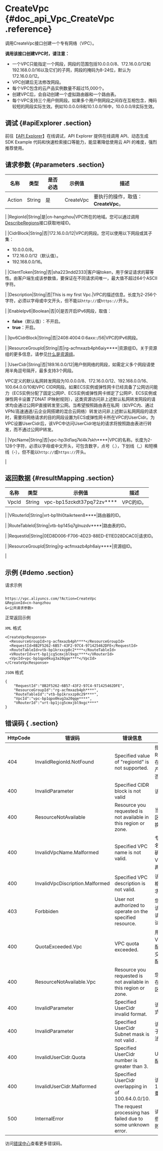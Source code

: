 # CreateVpc {#doc_api_Vpc_CreateVpc .reference}

调用CreateVpc接口创建一个专有网络（VPC）。

**调用该接口创建VPC时，请注意：**

-   一个VPC只能指定一个网段，网段的范围包括10.0.0.0/8、172.16.0.0/12和192.168.0.0/16以及它们的子网，网段的掩码为8-24位，默认为172.16.0.0/12。
-   VPC创建后无法修改网段。
-   每个VPC包含的云产品实例数量不超过15,000个。
-   创建VPC后，会自动创建一个虚拟路由器和一个路由表。
-   每个VPC支持三个用户侧网段。如果多个用户侧网段之间存在互相包含，掩码较短的网段实际生效。例如10.0.0.0/8和10.1.0.0/16中，10.0.0.0/8实际生效。

## 调试 {#apiExplorer .section}

前往【[API Explorer](https://api.aliyun.com/#product=Vpc&api=CreateVpc)】在线调试，API Explorer 提供在线调用 API、动态生成 SDK Example 代码和快速检索接口等能力，能显著降低使用云 API 的难度，强烈推荐使用。

## 请求参数 {#parameters .section}

|名称|类型|是否必选|示例值|描述|
|--|--|----|---|--|
|Action|String|是|CreateVpc|要执行的操作，取值：**CreateVpc**。

 |
|RegionId|String|是|cn-hangzhou|VPC所在的地域。您可以通过调用[DescribeRegions](~~36063~~)接口获取地域ID。

 |
|CidrBlock|String|否|172.16.0.0/12|VPC的网段。您可以使用以下网段或其子集：

 -   10.0.0.0/8。
-   172.16.0.0/12（默认值）。
-   192.168.0.0/16。

 |
|ClientToken|String|否|sha223ndd2333|客户端token，用于保证请求的幂等性。由客户端生成该参数值，要保证在不同请求间唯一，最大值不超过64个ASCII字符。

 |
|Description|String|否|This is my first Vpc.|VPC的描述信息。长度为2-256个字符，必须以字母或中文开头，但不能以`http://`或`https://`开头。

 |
|EnableIpv6|Boolean|否|0|是否开启IPv6网段，取值：

 -   **false**（默认值）：不开启。
-   **true**：开启。

 |
|Ipv6CidrBlock|String|否|2408:4004:0:6axx::/56|VPC的IPv6网段。

 |
|ResourceGroupId|String|否|rg-acfmxazb4ph6aiy\*\*\*\*|资源组ID。关于资源组的更多信息，请参见[什么是资源组](~~94475~~)。

 |
|UserCidr|String|否|189.16.0.0/12|用户侧网络的网段，如需定义多个网段请使用半角逗号隔开，最多支持3个网段。

 VPC定义的默认私网转发网段为10.0.0.0/8、172.16.0.0/12、192.168.0.0/16、100.64.0.0/10和VPC CIDR网段。如果ECS实例或弹性网卡已经具备了公网访问能力（ECS实例分配了固定公网IP、ECS实例或弹性网卡绑定了公网IP、ECS实例或弹性网卡设置了DNAT IP映射规则），这类资源访问非上述默认私网转发网段的请求均会通过公网IP直接转发至公网。当希望按照路由表在私网（如VPC内、通过VPN/高速通道/云企业网搭建的混合云网络）转发访问非上述默认私网网段的请求时，需要将网络请求的目的网段设置为ECS或弹性网卡所在VPC的UserCidr。为VPC设置UserCidr后，该VPC中访问UserCidr地址的请求将按照路由表进行转发，而不通过公网IP转发。

 |
|VpcName|String|否|vpc-hp3ld1aq7kl4k7skh\*\*\*\*|VPC的名称。长度为2-128个字符，必须以字母或中文开头，可包含数字，点号（.），下划线（\_）和短横线（-），但不能以`http://`或`https://`开头。

 |

## 返回数据 {#resultMapping .section}

|名称|类型|示例值|描述|
|--|--|---|--|
|VpcId|String|vpc-bp15zckdt37pq72zv\*\*\*\*|VPC的ID。

 |
|VRouterId|String|vrt-bp1lhl0taikrteen8\*\*\*\*|路由器的ID。

 |
|RouteTableId|String|vtb-bp145q7glnuzdv\*\*\*\*|路由表的ID。

 |
|RequestId|String|0ED8D006-F706-4D23-88ED-E11ED28DCAC0|请求ID。

 |
|ResourceGroupId|String|rg-acfmxazb4ph6aiy\*\*\*\*|资源组ID。

 |

## 示例 {#demo .section}

请求示例

``` {#request_demo}

https://vpc.aliyuncs.com/?Action=CreateVpc
&RegionId=cn-hangzhou
&<公共请求参数>

```

正常返回示例

`XML` 格式

``` {#xml_return_success_demo}
<CreateVpcResponse>
  <ResourceGroupId>rg-acfmxazb4ph****</ResourceGroupId>
  <RequestId>8B2F5262-6B57-43F2-97C4-971425462DFE</RequestId>
  <RouteTableId>vtb-bp1krxxzp0c2****</RouteTableId>
  <VRouterId>vrt-bp1jcg5cmxjbl9xgc****</VRouterId>
  <VpcId>vpc-bp1qpo0kug3a20qqe****</VpcId>
</CreateVpcResponse>

```

`JSON` 格式

``` {#json_return_success_demo}
{
	"RequestId":"8B2F5262-6B57-43F2-97C4-971425462DFE",
	"ResourceGroupId":"rg-acfmxazb4ph****",
	"RouteTableId":"vtb-bp1krxxzp0c29****",
	"VpcId":"vpc-bp1qpo0kug3a20qqe****",
	"VRouterId":"vrt-bp1jcg5cmxjbl9xgc****"
}
```

## 错误码 { .section}

|HttpCode|错误码|错误信息|描述|
|--------|---|----|--|
|404|InvalidRegionId.NotFound|Specified value of "regionId" is not supported.|指定的 RegionId 不存在，请您检查此产品在该地域是否可用。|
|400|InvalidParameter|Specified CIDR block is not valid|该网段不合法。|
|400|ResourceNotAvailable|Resource you requested is not available in this region or zone.|当前地域或可用区不支持创建交换机。|
|400|InvalidVpcName.Malformed|Specified VPC name is not valid.|专有网络VPC名称格式不正确，请您修复VPC的格式后再重试。|
|400|InvalidVpcDiscription.Malformed|Specified VPC description is not valid.|该 VPC 描述的格式不符合要求。|
|403|Forbbiden|User not authorized to operate on the specified resource.|您没有权限操作该资源，请您申请操作权限后再试。|
|400|QuotaExceeded.Vpc|VPC quota exceeded.|用户名下的 VPC 数量达到配额上限，请提交工单申请提高配额。|
|400|ResourceNotAvailable.Vpc|Resource you requested is not available in this region or zone.|您请求的资源在在该地域或可用区中不可用。|
|400|InvalidParameter|Specified UserCidr invalid format.|该用户侧网段格式不正确。|
|400|InvalidParameter|Specified UserCidr Subnet mask is not valid .|该用户侧网段的子网掩码不合法。|
|400|InvalidUserCidr.Quota|Specified UserCidr number is greater than 3.|UserCird达到配额限制。|
|400|InvalidUserCidr.Malformed|Specified UserCidr overlapping in of 100.64.0.0/10.|该UserCird和100.64.0.0/10重叠。|
|500|InternalError|The request processing has failed due to some unknown error.|请求处理由于某些未知错误失败。|

访问[错误中心](https://error-center.aliyun.com/status/product/Vpc)查看更多错误码。

